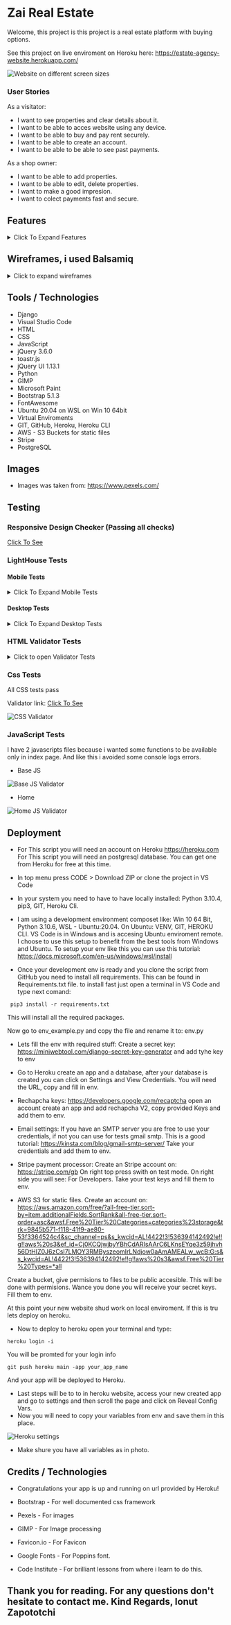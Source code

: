 # Zai Real Estate

Welcome, this project is 
this project is a real estate platform with buying options.



See this project on live enviroment on Heroku here: <https://estate-agency-website.herokuapp.com/>

![Website on different screen sizes](readme-assets/img/screens.jpg)

### User Stories

As a visitator:

- I want to see properties and clear details about it.
- I want to be able to acces website using any device.
- I want to be able to buy and pay rent securely.
- I want to be able to create an account.
- I want to be able to be able to see past payments.

As a shop owner:

- I want to be able to add properties.
- I want to be able to edit, delete properties.
- I want to make a good impresion.
- I want to colect payments fast and secure.

## Features

<details>
<summary>Click To Expand Features</summary>

### Navigation

- Same navigation menu is used across all pages for consistency, navbar is fully responsive on all devices.  Log out button will show only to autentificated users and liddle man icon button will open login-register form if user is not autentificated and if is the will redirect to profile page.


![NavBar Desktop](readme-assets/img/navbar-desktop-non-autentificated.jpg)

- Autentificated:

![NavBar Desktop Autentificated](readme-assets/img/desktop-navbar-autentificated.jpg)

- Navigation was designed to be easy to use and to understand.

- Mobile Navbar

![NavBar Mobile](readme-assets/img/mobile-navbar-no-autentificated.jpg)

- Mobile Navbar Expanded

![NavBar Mobile Expanded](readme-assets/img/mobile-nav-expanded.jpg)

- Mobile Navbar Autentificated

![NavBar Mobile Autentificated](readme-assets/img/mobile-navbar-autentificated.jpg)

- Navigation was designed to work well on all devices.


### Index Screen

Index Screen was designed with 3 main sections:

#### Hero-search section:

- Hero Search Desktop:

![Hero Search Desktop](readme-assets/img/hero-search-desktop.jpg)

- Hero Search Tablet:

![Hero Search Tablet](readme-assets/img/hero-search-tablet.jpg)

- Hero Search Mobile:

![Hero Search Mobile](readme-assets/img/hero-search-mobile.jpg)

#### Index Welcome section:

- Index Welcome Desktop:

![Index Welcome Desktop](readme-assets/img/index-welcome-desktop.jpg)

- Index Welcome Tablet:

![Index Welcomeh Tablet](readme-assets/img/index-welcome-tablet.jpg)

- Index Welcome Mobile:

![Index Welcome Mobile](readme-assets/img/index-welcome-mobile.jpg)

#### Index Showroom section:

- About the presentation of the product. We can point that is complatly dinamic, in top will show messages as: Available, Available from, Sold, Rented, And no message at all if is not set web you add the product. Buy Button will change: Buy Now, Rent Now, Book Now as needed from product category. And if is sold or rented then will go away and only contact button will be showd.  This spot will accomodate a maximum of 8 cards.

- Index Showroom  Desktop:

![Index Showroom  Desktop](readme-assets/img/index-showroom-desktop.jpg)

- Index Showroom  Tablet:

![Index Showroom  Tablet](readme-assets/img/index-showroom-tablet.jpg)

- Index Showroom  Mobile:

![Index Showroom  Mobile](readme-assets/img/index-showroom-mobile.jpg)

### Buying Renting Holiday Lets

- Buying, Renting and Holiday Lets are all the same as design, only product category is changing so i will present only 1. 
- This pages will accomodate infinite number or products.

- Buying Desktop:

![Buying Desktop](readme-assets/img/buying-desktop.jpg)

- Renting Tablet:

![Renting Tablet](readme-assets/img/renting-tablet.jpg)

- Renting Mobile:

![Renting Mobile](readme-assets/img/renting-mobile.jpg)

### Login

- Login pages are 2. 1 from all-auth and styled and 1 completly custom. As you will observe rechapcha was implemented to keep spam away.
-What i noticed is that is verry dificult with recgapca resizing...google is not letting you to customise like you whant this rechapcha. This is why in next version i think i will use rechapcha v3 invisible.

- Login custom:

- Login Custom Desktop:

![Login Custom Desktop](readme-assets/img/login-custom-desktop.jpg)

- Login Custom Tablet:

![Login Custom Tablet](readme-assets/img/login-custom-tablet.jpg)

- Login Custom Mobile:

![Login Custom Mobile](readme-assets/img/login-custom-mobile.jpg)

- Login AllAuth:

- Login AllAuth Desktop:

![Login AllAuth Desktop](readme-assets/img/login-allauth-desktop.jpg)

- Login AllAuth Tablet:

![Login AllAuth Tablet](readme-assets/img/login-allauth-tablet.jpg)

- Login AllAuth Mobile:

![Login AllAuth Mobile](readme-assets/img/login-allauth-mobile.jpg)


### Register

- Register pages are 2. 1 from all-auth and styled and 1 completly custom. As you will observe rechapcha was implemented to keep spam away.
-What i noticed is that is verry dificult with recgapca resizing...google is not letting you to customise like you whant this rechapcha. This is why in next version i think i will use rechapcha v3 invisible.

- Register custom:

- Register Custom Desktop:

![Register Custom Desktop](readme-assets/img/register-desktop-custom.jpg)

- Register Custom Tablet:

![Register Custom Tablet](readme-assets/img/register-tablet-custom.jpg)

- Register Custom Mobile:

![Register Custom Mobile](readme-assets/img/register-mobile-custom.jpg)

- Register AllAuth:

- Register AllAuth Desktop:

![Register AllAuth Desktop](readme-assets/img/register-allauth-desktop.jpg)

- Register AllAuth Tablet:

![Register AllAuth Tablet](readme-assets/img/register-allauth-tablet.jpg)

- Register AllAuth Mobile:

![Register AllAuth Mobile](readme-assets/img/register-allauth-mobile.jpg)

### Checkout page

- Checkout Desktop

![Checkout Desktop](readme-assets/img/checkout-page-desktop.jpg)

- Checkout Tablet:

![Checkout Tablet](readme-assets/img/checkout-page-tablet.jpg)

- Checkout Mobile:

![Checkout Mobile](readme-assets/img/checkout-page-mobile.jpg)

### Thank you page

- Thank you Desktop

![Thank you Desktop](readme-assets/img/thank-you-desktop.jpg)

- Thank you Tablet:

![Thank you Tablet](readme-assets/img/thank-you-tablet.jpg)

- Thank you Mobile:

![Checkout Mobile](readme-assets/img/thank-you-mobile.jpg)

### Thank you email

![Thank you email](readme-assets/img/thank-you-email.jpg)

### Profile page

- On the profile page user can update billing info and see past orders, as well
if user is superuser can add a ptroduct. That button will show only for admin.

- Profile Desktop

![Profile Desktop](readme-assets/img/profile-page-desktop.jpg)

- Profile Tablet:

![Profile Tablet](readme-assets/img/profile-page-tablet.jpg)

- Profile Mobile:

![Profile Mobile](readme-assets/img/profile-page-mobile.jpg)

### Admin edit and delete button

If user is superuser(admin) then on products will show an edit and delete button for easy edit and delete.

![edit-delete-buttons](readme-assets/img/edit-delete-button.jpg)

### Add Product

- Add product page is for admins only and have all required fields and can be added up to 12 images extra. Imges have a previev as they are selected.

- Add Product desktop

![Add Desktop](readme-assets/img/add-product1-desktop.jpg)

![Add Desktop](readme-assets/img/add-product2-desktop.jpg)

- Add Product tablet

![Add Desktop](readme-assets/img/add-product1-tablet.jpg)

![Add Desktop](readme-assets/img/add-product2-tablet.jpg)

- Add Product mobile

![Add Desktop](readme-assets/img/add-product-mobile.jpg)

### Edit Product

- Edit product page is verry similar as add product like design but is fetching specific product detail from database and populate the fields. If a Field is not changed will not be updated. 

- Edit product desktop 

![Edit Desktop](readme-assets/img/edit-product1-desktop.jpg)

![Edit Desktop](readme-assets/img/edit-product2-desktop.jpg)

![Edit Desktop](readme-assets/img/edit-product3-desktop.jpg)

![Edit Desktop](readme-assets/img/edit-product4-desktop.jpg)

- Edit product tablet 

![Edit Tablet](readme-assets/img/edit-product1-tablet.jpg)

![Edit Tablet](readme-assets/img/edit-product2-tablet.jpg)

- Edit product mobile

![Edit mobile](readme-assets/img/edit-product-mobile.jpg)

### Single Product Page

-  Single Product Desktop

![Single Product Desktop](readme-assets/img/single-product-desktop.jpg)

-  Single Product Tablet

![Single Product Tablet](readme-assets/img/single-product-tablet.jpg)

-  Single Product Mobile

![Single Product Mobile](readme-assets/img/single-product-mobile.jpg)

### Contact Page

- Contact Desktop

![Contact Desktop](readme-assets/img/contact-desktop.jpg)

- Contact Tablet:

![Contact Tablet](readme-assets/img/contact-tablet.jpg)

- Contact Mobile:

![Contact Mobile](readme-assets/img/contact-mobile.jpg)

</details>

## Wireframes, i used Balsamiq

<details>
<summary>Click to expand wireframes</summary>

### Index Page

- Index Desktop

![Index Desktop](readme-assets/wireframes/index-desktop.png)

- Index Tablet:

![Index Tablet](readme-assets/wireframes/index-tablet.png)

- Index Mobile:

![Index Mobile](readme-assets/wireframes/index-mobile.png)

### Buying-Renting-Holiday-Lets Page

- This 3 pages have same design

- Buying-Renting-Holiday-Lets Desktop

![Buying-Renting-Holiday-Lets Desktop](readme-assets/wireframes/buying-desktop.png)

- Buying-Renting-Holiday-Lets Tablet:

![Buying-Renting-Holiday-Lets Tablet](readme-assets/wireframes/buying-tablet.png)

- Buying-Renting-Holiday-Lets Mobile:

![Buying-Renting-Holiday-Lets Mobile](readme-assets/wireframes/buying-mobile.png)

### Contact Page

- Contact Page Desktop

![Contact Page Desktop](readme-assets/wireframes/contact-desktop.png)

- Contact Page Tablet

![Contact Page Tablet](readme-assets/wireframes/contact-tablet.png)

- Contact Page Mobile

![Contact Page Mobile](readme-assets/wireframes/contact-mobile.png)

### Product-Detail Page

- Product Detail page can accomodate betwen 1-12 extra images.

- Product-Detail Desktop-Tablet

![Product-Detail Desktop-Tablet](readme-assets/wireframes/product-detail-desktop.png)

- Product-Detail Mobile

![Product-Detail Mobile](readme-assets/wireframes/product-detail-mobile.png)

### Register Page

- Register form is simple and mobile first designed and have 1 single design all over the platform

![Register Desktop](readme-assets/wireframes/register-desktop.png)

### Login Page

- Login form is simple and mobile first designed and have 1 single design all over the platform

![Login Desktop](readme-assets/wireframes/login-desktop.png)

### Profile Page

- Profile Desktop

![Profile Desktop](readme-assets/wireframes/profile-page.png)

- Profile Tablet-Mobile

![Profile Tablet-Mobile](readme-assets/wireframes/profile-tablet-mobile.png)

### Add product and Edit product

- This 2 pages have exact same layout only diference is in text add become edit and in backend action is different. 
This is the reason why is same wireframe for both. As well desktop and tablete design is identical.


- Add product and Edit product Desktop - Tablet

![Add product and Edit product Desktop](readme-assets/wireframes/add-product-desktop.png)

- Add product and Edit product Mobile

![Add product and Edit product Mobile](readme-assets/wireframes/add-product-mobile.png)

</details>

## Tools / Technologies

- Django
- Visual Studio Code
- HTML
- CSS
- JavaScript
- jQuery 3.6.0
- toastr.js
- jQuery UI 1.13.1
- Python
- GIMP
- Microsoft Paint
- Bootstrap 5.1.3
- FontAwesome
- Ubuntu 20.04 on WSL on Win 10 64bit
- Virtual Enviroments
- GIT, GitHub, Heroku, Heroku CLI
- AWS - S3 Buckets for static files
- Stripe
- PostgreSQL

## Images

- Images was taken from: <https://www.pexels.com/>

## Testing

### Responsive Design Checker (Passing all checks)

<a href="https://responsivedesignchecker.com/checker.php?url=https%3A%2F%2Festate-agency-website.herokuapp.com%2F&width=1400&height=700" rel="noopener" target="_blank">Click To See</a>

### LightHouse Tests

#### Mobile Tests

<details>
<summary>Click To Expand Mobile Tests</summary>

- Index Page 

![Index Page](readme-assets/lighthouse-tests/mobile/index-mobile.jpg)

- Buying Page 

![Buying Page](readme-assets/lighthouse-tests/mobile/buying-mobile.jpg) 

- Lettings Page

![Lettings Page](readme-assets/lighthouse-tests/mobile/lettings-mobile.jpg) 

- Contact Page

![Contact Page](readme-assets/lighthouse-tests/mobile/contact-mobile.jpg) 

- Sing-Up Page

![Sing-up Page](readme-assets/lighthouse-tests/mobile/sign-up-mobile.jpg) 

- Sing-In Page

![Sing-In Page](readme-assets/lighthouse-tests/mobile/sign-in-mobile.jpg) 

- Profile Page

![Profile Page](readme-assets/lighthouse-tests/mobile/profile-mobile.jpg) 

- Individual Product Page

![Individual Product Page](readme-assets/lighthouse-tests/mobile/individual-product-mobile.jpg) 

- Add Product Page

![Add Product Page](readme-assets/lighthouse-tests/mobile/add-product-mobile.jpg) 

- Edit Product Page

![Edit Product Page](readme-assets/lighthouse-tests/mobile/edit-product-mobile.jpg) 

- Checkout Page

![Checkout Page](readme-assets/lighthouse-tests/mobile/checkout-mobile.jpg) 

- Order Confirmation Page

![Order Confirmation Page](readme-assets/lighthouse-tests/mobile/order-confirmation-mobile.jpg) 
</details>

#### Desktop Tests

<details>
<summary>Click To Expand Desktop Tests</summary>

- Index Page 

![Index Page](readme-assets/lighthouse-tests/desktop/index-desktop.jpg)

- Buying Page 

![Buying Page](readme-assets/lighthouse-tests/desktop/buying-desktop.jpg) 

- Lettings Page

![Lettings Page](readme-assets/lighthouse-tests/desktop/lettings-desktop.jpg) 

- Contact Page

![Contact Page](readme-assets/lighthouse-tests/desktop/contact-desktop.jpg) 

- Sing-Up Page

![Sing-up Page](readme-assets/lighthouse-tests/desktop/sign-up-desktop.jpg) 

- Sing-In Page

![Sing-In Page](readme-assets/lighthouse-tests/desktop/sign-in-desktop.jpg) 

- Profile Page

![Profile Page](readme-assets/lighthouse-tests/desktop/profile-desktop.jpg) 

- Individual Product Page

![Individual Product Page](readme-assets/lighthouse-tests/desktop/individual-product-desktop.jpg) 

- Add Product Page

![Add Product Page](readme-assets/lighthouse-tests/desktop/add-product-desktop.jpg) 

- Edit Product Page

 As you will see in print screen best practices score is droping because some images are landscape and some portrait. So improve all you need to so wen upload images make scure all are same orientation.

![Edit Product Page](readme-assets/lighthouse-tests/desktop/edit-product-desktop.jpg) 

- Checkout Page

![Checkout Page](readme-assets/lighthouse-tests/desktop/checkout-desktop.jpg) 

- Order Confirmation Page

![Order Confirmation Page](readme-assets/lighthouse-tests/desktop/order-confirmation-desktop.jpg)

</details>

### HTML Validator Tests

<details>
<summary>Click to open Validator Tests</summary>

- Index Page

Index page validator link: <a href="https://validator.w3.org/nu/?doc=https%3A%2F%2Festate-agency-website.herokuapp.com%2F" rel="noopener" target="_blank">Click To See</a>

My code have no errors, the warnings and errors are comming from code injected by ReChapcha and i have no acces to it.

![Index Page](readme-assets/html-validator/index.jpg)


- Buying Page

Buying page validator link: <a href="https://validator.w3.org/nu/?doc=https%3A%2F%2Festate-agency-website.herokuapp.com%2Fstore%2F%3Fcategory%3Dsales" rel="noopener" target="_blank">Click To See</a>

![Buying Page](readme-assets/html-validator/buying.jpg)

- Lettings Page

Lettings page validator link: <a href="https://validator.w3.org/nu/?doc=https%3A%2F%2Festate-agency-website.herokuapp.com%2Fstore%2F%3Fcategory%3Dsales" rel="noopener" target="_blank">Click To See</a>

![Lettings Page](readme-assets/html-validator/lettings.jpg)

- Contact Page

Contact page validator link: <a href="https://validator.w3.org/nu/?doc=https%3A%2F%2Festate-agency-website.herokuapp.com%2Fcontact%2F#l373c6" rel="noopener" target="_blank">Click To See</a>

My code have no errors, the warnings and errors are comming from code injected by ReChapcha and i have no acces to it.

![Contact Page](readme-assets/html-validator/contact.jpg)

- Profile Page

Profile page was checked by direct input because login is required and and HTML validator can't login so will be redirected any checks to login.

My code have no errors, the warnings and errors are comming from code injected by ReChapcha and i have no acces to it.

![Contact Page](readme-assets/html-validator/profile.jpg)

- Add Product Page

Add Product page was checked by direct input because login is required and and HTML validator can't login so will be redirected any checks to login.

My code have no errors, the warnings and errors detected is missing src from images previev but that src is generated by JavaScript and validator can't detect that.

![Contact Page](readme-assets/html-validator/add-product.jpg)

- Check Out Page

Check Out page validator link: <a href="https://validator.w3.org/nu/?showsource=yes&doc=https%3A%2F%2Festate-agency-website.herokuapp.com%2Fstore%2Fcheckout%2F2%2F" rel="noopener" target="_blank">Click To See</a>

- 1 Warning but is fake as that div is managed by JavaScript

![Check Out Page](readme-assets/html-validator/checkout.jpg)

</details>

### Css Tests

All CSS tests pass

Validator link: <a href="https://jigsaw.w3.org/css-validator/validator?uri=https%3A%2F%2Festate-agency-website.herokuapp.com%2F&profile=css3svg&usermedium=all&warning=1&vextwarning=&lang=en" rel="noopener" target="_blank">Click To See</a>

![CSS Validator](readme-assets/css-validator/css-validator.jpg)

 ### JavaScript Tests

I have 2 javascripts files because i wanted some functions to be available only in index page. And like this i avoided some console logs errors.

- Base JS

![Base JS Validator](readme-assets/js-validator/base.jpg)

- Home

![Home JS Validator](readme-assets/js-validator/home.jpg)

## Deployment

- For This script you will need an account on Heroku <https://heroku.com>
For This script you will need an postgresql database. You can get one from Heroku for free at this time.
- In top menu press CODE > Download ZIP or clone the project in VS Code 
- In your system you need to have to have locally installed: Python 3.10.4, pip3, GIT, Heroku Cli.
- I am using a development environment composet like: Win 10 64 Bit, Python 3.10.6, WSL - Ubuntu:20.04. On Ubuntu: VENV, GIT, HEROKU CLI. VS Code is in Windows and is accesing Ubuntu enviroment remote.
I choose to use this setup to benefit from the best tools from Windows and Ubuntu.
To setup your env like this you can use this tutorial: <https://docs.microsoft.com/en-us/windows/wsl/install>

- Once your development  env is ready and you clone the script from GitHub you need to install all requirements. This can be found in Requirements.txt file. to install fast just open a terminal in VS Code and type next comand: 

```
 pip3 install -r requirements.txt
```


This will install all the required packages.

Now go to env_example.py and copy the file and rename it to: env.py
- Lets fill the env with required stuff:
Create a secret key: <https://miniwebtool.com/django-secret-key-generator> and add tyhe key to env

- Go to Heroku create an app and a database, after your database is created you can click on Settings and View Credentials.
You will need the URL, copy and fill in env.

- Rechapcha keys: <https://developers.google.com/recaptcha> open an account create an app and add rechapcha V2, copy provided Keys and add them to env.

- Email settings: If you have an SMTP server you are free to use your credentials, if not you can use for tests gmail smtp.
This is a good tutorial: <https://kinsta.com/blog/gmail-smtp-server/>
Take your credentials and add them to env.

- Stripe payment processor: Create an Stripe account on: https://stripe.com/gb
On right top press swith on test mode. On right side you will see: For Developers.
Take your test keys and fill them to env.

- AWS S3 for static files. Create an account on:
<https://aws.amazon.com/free/?all-free-tier.sort-by=item.additionalFields.SortRank&all-free-tier.sort-order=asc&awsf.Free%20Tier%20Categories=categories%23storage&trk=9845b571-f118-41f9-ae80-53f3364524c4&sc_channel=ps&s_kwcid=AL!4422!3!536394142492!e!!g!!aws%20s3&ef_id=Cj0KCQjwjbyYBhCdARIsAArC6LKnsEYqe3z59jhvh56DtHIZ0J6zCsI7LMOY3RMByszeomIrLNdjow0aAmAMEALw_wcB:G:s&s_kwcid=AL!4422!3!536394142492!e!!g!!aws%20s3&awsf.Free%20Tier%20Types=*all>

Create a bucket, give permisions to files to be public accesible. This will be done with permisions. Wance you done you will receive your secret keys.
Fill them to env.

At this point your new website shud work on local enviroment. If this is tru lets deploy on heroku.
- Now to deploy to heroku open your terminal and type:
```
heroku login -i
```
You will be promted for your login info

```
git push heroku main -app your_app_name
```
And your app will be deployed to Heroku.

- Last steps will be to to in heroku website, access your new created app and go to settings and then scroll the page and click on Reveal Config Vars.
- Now you will need to copy your variables from env and save them in this place.

![Heroku settings](readme-assets/img/heroku.jpg)

- Make shure you have all variables as in photo.

## Credits / Technologies

- Congratulations your app is up and running on url provided by Heroku!

- Bootstrap - For well documented css framework
- Pexels - For images
- GIMP - For Image processing
- Favicon.io - For Favicon
- Google Fonts - For Poppins font.
- Code Institute - For brilliant lessons from where i learn to do this.


## Thank you for reading. For any questions don't hesitate to contact me. Kind Regards, Ionut Zapototchi
